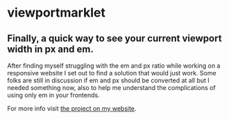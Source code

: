 viewportmarklet
===============

## Finally, a quick way to see your current viewport width in px and em.

After finding myself struggling with the em and px ratio while working on a responsive website I set out to find a solution that would just work. Some folks are still in discussion if em and px should be converted at all but I needed something now, also to help me understand the complications of using only em in your frontends.

For more info visit [the project on my website](http://roelvanderven.com/viewportmarklet/).